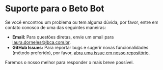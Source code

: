 # Suporte para o Beto Bot

Se você encontrou um problema ou tem alguma dúvida, por favor, entre em contato conosco de uma das seguintes maneiras:

* **Email:** Para questões diretas, envie um email para laura.dorneles@lbca.com.br.
* **GitHub Issues:** Para reportar bugs e sugerir novas funcionalidades (método preferido), por favor, [abra uma issue em nosso repositório](https://github.com/lauraperad/nome-do-repo-do-bot/issues).

Faremos o nosso melhor para responder o mais breve possível.

